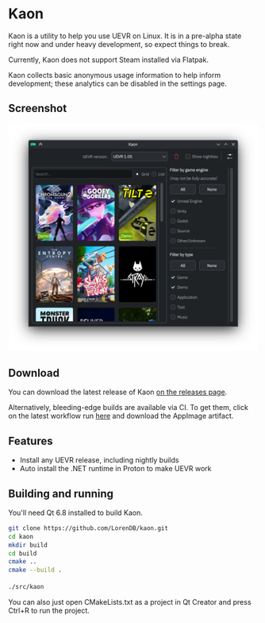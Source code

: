 # Kaon

Kaon is a utility to help you use UEVR on Linux. It is in a pre-alpha state right now
and under heavy development, so expect things to break.

Currently, Kaon does not support Steam installed via Flatpak.

Kaon collects basic anonymous usage information to help inform development; these analytics
can be disabled in the settings page.

## Screenshot

![Screenshot of Kaon](https://github.com/LorenDB/Kaon/blob/master/screenshot.png)

## Download

You can download the latest release of Kaon [on the releases page](https://github.com/LorenDB/kaon/releases/latest).

Alternatively, bleeding-edge builds are available via CI. To get them, click on the latest workflow run
[here](https://github.com/LorenDB/kaon/actions) and download the AppImage artifact.

## Features

- Install any UEVR release, including nightly builds
- Auto install the .NET runtime in Proton to make UEVR work

## Building and running

You'll need Qt 6.8 installed to build Kaon.

``` bash
git clone https://github.com/LorenDB/kaon.git
cd kaon
mkdir build
cd build
cmake ..
cmake --build .

./src/kaon
```

You can also just open CMakeLists.txt as a project in Qt Creator and press Ctrl+R to run the project.
